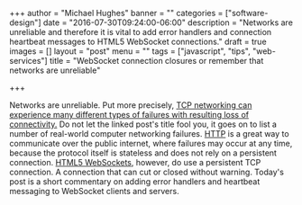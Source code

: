+++
author = "Michael Hughes"
banner = ""
categories = ["software-design"]
date = "2016-07-30T09:24:00-06:00"
description = "Networks are unreliable and therefore it is vital to add error handlers and connection heartbeat messages to HTML5 WebSocket connections."
draft = true
images = []
layout = "post"
menu = ""
tags = ["javascript", "tips", "web-services"]
title = "WebSocket connection closures or remember that networks are unreliable"

+++

Networks are unreliable. Put more precisely, [TCP networking can experience many different types of failures with resulting loss of connectivity.][1]
Do not let the linked post's title fool you, it goes on to list a number of real-world computer networking failures. [HTTP][2] is a great way to communicate over
the public internet, where failures may occur at any time, because the protocol itself is stateless and does not rely on a persistent connection. [HTML5 WebSockets][3],
however, do use a persistent TCP connection. A connection that can cut or closed without warning. Today's post is a short commentary on adding error handlers and
heartbeat messaging to WebSocket clients and servers.

<!--more-->


[1]:http://queue.acm.org/detail.cfm?id=2655736
[2]:https://en.wikipedia.org/wiki/Hypertext_Transfer_Protocol
[3]:http://www.websocket.org/aboutwebsocket.html